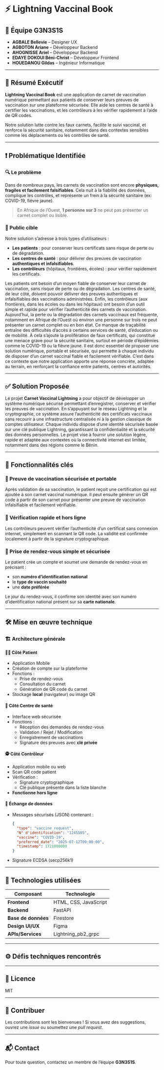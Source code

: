 # ⚡ Lightning Vaccinal Book

## 👥 Équipe G3N3S1S

- **AGBALE Bellevie** – Designer UX  
- **AGBOTON Ariane** – Développeur Backend  
- **AHOGNISSE Ariel** – Développeur Backend  
- **EDAYE DOKOUI Béni-Christ** – Développeur Frontend  
- **HOUEDANOU Gildas** – Ingénieur Informatique  

---

## 📄 Résumé Exécutif

**Lightning Vaccinal Book** est une application de carnet de vaccination numérique permettant aux patients de conserver leurs preuves de vaccination sur une plateforme sécurisée. Elle aide les centres de santé à certifier les vaccinations, et les contrôleurs à les vérifier rapidement à l’aide de QR codes.

Notre solution lutte contre les faux carnets, facilite le suivi vaccinal, et renforce la sécurité sanitaire, notamment dans des contextes sensibles comme les déplacements ou les contrôles de santé.

---

## ❗ Problématique Identifiée

### 🔍 Le problème

Dans de nombreux pays, les carnets de vaccination sont encore **physiques, fragiles et facilement falsifiables**. Cela nuit à la fiabilité des données, complique les contrôles, et représente un frein à la sécurité sanitaire (ex: COVID-19, fièvre jaune).

> En Afrique de l’Ouest, **1 personne sur 3** ne peut pas présenter un carnet complet ou lisible.

### 👥 Public cible

Notre solution s’adresse à trois types d’utilisateurs :
- **Les patients** : pour conserver leurs certificats sans risque de perte ou de dégradation.
- **Les centres de santé** : pour délivrer des preuves de vaccination **authentiques et infalsifiables**.
- **Les contrôleurs** (hôpitaux, frontières, écoles) : pour vérifier rapidement les certificats.

Les patients ont besoin d’un moyen fiable de conserver leur carnet de vaccination, sans risque de perte ou de dégradation. Les centres de santé, de leur côté, doivent pouvoir délivrer des preuves authentiques et infalsifiables des vaccinations administrées. Enfin, les contrôleurs (aux frontières, dans les écoles ou dans les hôpitaux) ont besoin d’un outil simple et rapide pour vérifier l’authenticité des carnets de vaccination.
Aujourd’hui, la perte ou la dégradation des carnets vaccinaux est fréquente, notamment en Afrique de l’Ouest où environ une personne sur trois ne peut présenter un carnet complet ou en bon état. Ce manque de traçabilité entraîne des difficultés d’accès à certains services de santé, d’éducation ou de mobilité. À cela s’ajoute la prolifération de faux certificats, qui constitue une menace grave pour la sécurité sanitaire, surtout en période d’épidémies comme le COVID-19 ou la fièvre jaune.
Il est donc essentiel de proposer une solution numérique, portable et sécurisée, qui permette à chaque individu de disposer d’un carnet vaccinal fiable et facilement vérifiable. C’est dans ce contexte que notre application apporte une réponse concrète, adaptée au terrain, en renforçant la confiance entre patients, centres et autorités.


---

## ✅ Solution Proposée

Le projet **Carnet Vaccinal Lightning** a pour objectif de développer un système numérique sécurisé permettant d’enregistrer, conserver et vérifier les preuves de vaccination. En s’appuyant sur le réseau Lightning et la cryptographie, ce système assure l’authenticité des certificats vaccinaux sans recourir à une infrastructure centralisée ni à la gestion classique de comptes utilisateur.
Chaque individu dispose d’une identité sécurisée basée sur une clé publique Lightning, garantissant la confidentialité et la sécurité des données personnelles. Le projet vise à fournir une solution légère, rapide et adaptée aux contextes où la connectivité internet est limitée, notamment dans des régions comme le Bénin.


---

## 🧩 Fonctionnalités clés

### 🔐 Preuve de vaccination sécurisée et portable
Après validation de sa vaccination, le patient reçoit une certification qui est ajoutée à son carnet vaccinal numérique. Il peut ensuite générer un QR code à partir de son carnet pour présenter une preuve de vaccination infalsifiable et facilement vérifiable.


### 📶 Vérification rapide et hors ligne
Les contrôleurs peuvent vérifier l’authenticité d’un certificat sans connexion internet, simplement en scannant le QR code. La validité est confirmée localement à partir de la signature cryptographique.


### 📅 Prise de rendez-vous simple et sécurisée
Le patient crée un compte et soumet une demande de rendez-vous en précisant :
- son **numéro d’identification national**
- le **type de vaccin souhaité**
- une **date préférée**

Le jour du rendez-vous, il confirme son identité avec son numéro d’identification national présent sur sa **carte nationale**.

---

## 🛠️ Mise en œuvre technique

### 🏗️ Architecture générale

#### 🧑‍💻 Côté Patient
- Application Mobile 
- Création de compte sur la plateforme
- Fonctions :
  - Prise de rendez-vous
  - Consultation du carnet
  - Génération de QR code du carnet
- Stockage **local** (navigateur) ou image QR

#### 🏥 Côté Centre de santé
- Interface web sécurisée
- Fonctions :
  - Réception des demandes de rendez-vous
  - Validation / Rejet / Modification
  - Enregistrement de vaccinations
  - Signature des preuves avec **clé privée**

#### 🕵️ Côté Contrôleur
- Application mobile ou web
- Scan QR code patient
- Vérification :
  - Signature cryptographique
  - Clé publique présente dans la liste blanche
- **Fonctionne hors ligne**

#### 🔗 Échange de données
- Messages sécurisés (JSON) contenant :
  ```json
  {
    "type": "vaccine_request",
    "N° d'identification": "1245505",
    "vaccine": "COVID-19",
    "preferred_date": "2025-07-12T09:00:00",
    "timestamp": 1721000000
  }
- Signature ECDSA (secp256k1)

---

## 🧪 Technologies utilisées

| Composant         | Technologie              |
|-------------------|--------------------------|
| **Frontend**      | HTML, CSS, JavaScript    |
| **Backend**       | FastAPI                  |
| **Base de données** | Firestore             |
| **Design UI/UX**  | Figma                    |
| **APIs/Services** | Lightning_pb2_grpc       |

---

## ⚙️ Défis techniques rencontrés


---

## 📌 Licence

MIT

---

## 🤝 Contribuer

Les contributions sont les bienvenues ! Si vous avez des suggestions, ouvrez une _issue_ ou soumettez une _pull request_.

---

## 📬 Contact

Pour toute question, contactez un membre de l’équipe **G3N3S1S**.

